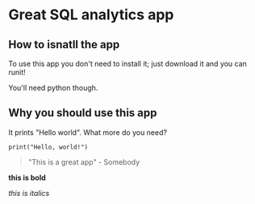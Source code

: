 # Great SQL analytics app

## How to isnatll the app

To use this app you don't need to install it; just download it and you can runit!

You'll need python though.

## Why you should use this app

It prints "Hello world". What more do you need?

```
print("Hello, world!")
```
> "This is a great app" - Somebody

**this is bold**

_this is italics_

